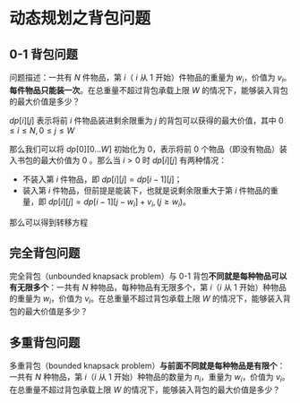 # 动态规划之背包问题

## 0-1 背包问题

问题描述：一共有 $N$ 件物品，第 $i$（ $i$ 从 $1$ 开始）件物品的重量为 $w_{i}$，价值为 $v_{i}$。**每件物品只能装一次**。在总重量不超过背包承载上限 $W$ 的情况下，能够装入背包的最大价值是多少？

$dp[i][j]$ 表示将前 $i$ 件物品装进剩余限重为 $j$ 的背包可以获得的最大价值，其中 $0 \leq i \leq N, 0 \leq j \leq W$

那么我们可以将 $dp[0][0...W]$ 初始化为 $0$，表示将前 $0$ 个物品（即没有物品）装入书包的最大价值为 $0$ 。那么当 $i > 0$ 时 $dp[i][j]$ 有两种情况：

- 不装入第 $i$ 件物品，即 $dp[i][j]=dp[i−1][j]$；
- 装入第 $i$ 件物品，但前提是能装下，也就是说剩余限重大于第 $i$ 件物品的重量，即 $dp[i][j]=dp[i−1][j−w_{i}] + v_{i} , (j \geq w_{i})$。

那么可以得到转移方程

## 完全背包问题

完全背包（unbounded knapsack problem）与 0-1 背包**不同就是每种物品可以有无限多个**：一共有 $N$ 种物品，每种物品有无限多个，第 $i$（$i$ 从 $1$ 开始）种物品的重量为 $w_{i}$，价值为 $v_{i}$。在总重量不超过背包承载上限 $W$ 的情况下，能够装入背包的最大价值是多少？

## 多重背包问题

多重背包（bounded knapsack problem）**与前面不同就是每种物品是有限个**：一共有 $N$ 种物品，第 $i$（$i$ 从 $1$ 开始）种物品的数量为 $n_{i}$，重量为 $w_{i}$，价值为 $v_{i}$。在总重量不超过背包承载上限 $W$ 的情况下，能够装入背包的最大价值是多少？
